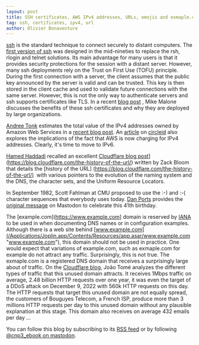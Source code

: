 ```yaml
---
layout: post
title: SSH certificates, AWS IPv4 addresses, URLs, emojis and exmaple.com
tag: ssh, certificates, ipv4, url
author: Olivier Bonaventure
---
```


[ssh](https://beta.computer-networking.info/syllabus/default/protocols/ssh.html?highlight=ssh) is the standard technique to connect securely to distant computers. The [first version of ssh](https://www.usenix.org/conference/6th-usenix-security-symposium/ssh-secure-login-connections-over-internet) was designed in the mid-nineties to replace the rsh, rlogin and telnet solutions. Its main advantage for many users is that it provides security protections for the session with a distant server. However, many ssh deployments rely on the Trust on First Use (TOFU) principle. During the first connection with a server, the client assumes that the public key announced by the server is valid and can be trusted. This key is then stored in the client cache and used to validate future connections with the same server. However, this is not the only way to authenticate servers and ssh supports certificates like TLS. In a recent [blog post](https://smallstep.com/blog/use-ssh-certificates/) , Mike Malone discusses the benefits of these ssh certificates and why they are deployed by large organizations.

[Andree Tonk]([https://toonk.io/](https://toonk.io/aws-ipv4-estate-now-worth-4-5-billion/index.html)) estimates the total value of the IPv4 addresses owned by Amazon Web Services in a [recent blog post](https://toonk.io/aws-ipv4-estate-now-worth-4-5-billion/index.html). An [article](https://circleid.com/posts/20230914-aws-sets-the-roi-benchmark-for-ip-addresses) on [circleid](https://circleid.com) also explores the implications of the fact that AWS is now charging for IPv4 addresses. Clearly, it's time to move to IPv6.

[Hamed Haddadi](https://www.imperial.ac.uk/people/h.haddadi) recalled an excellent [Cloudflare blog post]([https://blog.cloudflare.com/the-history-of-the-url/)](https://blog.cloudflare.com/the-history-of-the-url/) written by Zack Bloom that details the [history of the URL] ([https://blog.cloudflare.com/the-history-of-the-url/)](https://blog.cloudflare.com/the-history-of-the-url/)  with various pointers to the evolution of the naming system and the DNS, the character sets, and the Uniform Resource Locators.

In September 1982, Scott Fahlman at CMU proposed to use the :-) and :-( character sequences that everybody uses today. [Dan Ports](https://www.microsoft.com/en-us/research/people/dports/) provides the [original message](https://discuss.systems/@dan/111095188165897318) on Mastodon to celebrate this 41th birthday.

The [example.com](https://www.example.com] domain is reserved by [IANA](https://www.iana.org) to be used in when documenting DNS names or in configuration examples. Although there is a web site behind [www.example.com](/Applications/Joplin.app/Contents/Resources/app.asar/www.example.com "www.example.com"), this domain should not be used in practice. One would expect that variations of example.com, such as exmaple.com for example do not attract any traffic. Surprisingly, this is not true. The exmaple.com is a registered DNS domain that receives a surprisingly large about of traffic. On the [Cloudflare blog](https://blog.cloudflare.com/typo-traps-analyzing-traffic-to-exmaple-com-or-is-it-example-com/), João Tomé analyzes the different types of traffic that this unused domain attracts. It receives 1Mbps traffic on average, 2.48 billion HTTP requests over one year, it was even the target of a DDoS attack on December 9, 2022 with 560k HTTP requests on this day. The HTTP requests that target this unused domain are not equally spread, the customers of Bouguyes Telecom, a French ISP, produce more than 3 millions HTTP requests per day to this unused domain without any plausible explanation at this stage. This domain also receives on average 432 emails per day ...


You can follow this blog by subscribing to its [RSS feed](http://blog.computer-networking.info/feed.xml) or by following [@cnp3_ebook on mastodon](https://mastodon.acm.org/@cnp3_ebook). 